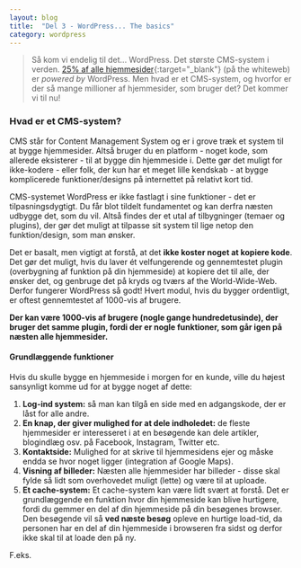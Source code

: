 ```yaml
---
layout: blog
title:  "Del 3 - WordPress... The basics"
category: wordpress
---
```


> Så kom vi endelig til det... WordPress. Det største CMS-system i verden. [25% af alle hjemmesider](https://w3techs.com/blog/entry/wordpress-powers-25-percent-of-all-websites){:target="_blank"} (på the whiteweb) er *powered by* WordPress. Men hvad er et CMS-system, og hvorfor er der så mange millioner af hjemmesider, som bruger det? Det kommer vi til nu! 

### Hvad er et CMS-system?

CMS står for Content Management System og er i grove træk et system til at bygge hjemmesider. Altså bruger du en platform - noget kode, som allerede eksisterer - til at bygge din hjemmeside i. Dette gør det muligt for ikke-kodere - eller folk, der kun har et meget lille kendskab - at bygge komplicerede funktioner/designs på internettet på relativt kort tid. 

CMS-systemet WordPress er ikke fastlagt i sine funktioner - det er tilpasningsdygtigt. Du får blot tildelt fundamentet og kan derfra næsten udbygge det, som du vil. Altså findes der et utal af tilbygninger (temaer og plugins), der gør det muligt at tilpasse sit system til lige netop den funktion/design, som man ønsker. 

Det er basalt, men vigtigt at forstå, at det **ikke koster noget at kopiere kode**. Det gør det muligt, hvis du laver ét velfungerende og gennemtestet plugin (overbygning af funktion på din hjemmeside) at kopiere det til alle, der ønsker det, og genbruge det på kryds og tværs af the World-Wide-Web. Derfor fungerer WordPress så godt! Hvert modul, hvis du bygger ordentligt, er oftest gennemtestet af 1000-vis af brugere.

**Der kan være 1000-vis af brugere (nogle gange hundredetusinde), der bruger det samme plugin, fordi der er nogle funktioner, som går igen på næsten alle hjemmesider.**

#### Grundlæggende funktioner

Hvis du skulle bygge en hjemmeside i morgen for en kunde, ville du højest sansynligt komme ud for at bygge noget af dette:

1. **Log-ind system:** så man kan tilgå en side med en adgangskode, der er låst for alle andre.
2. **En knap, der giver mulighed for at dele indholedet:** de fleste hjemmesider er interesseret i at en besøgende kan dele artikler, blogindlæg osv. på Facebook, Instagram, Twitter etc.
3. **Kontaktside:** Mulighed for at skrive til hjemmesidens ejer og måske endda se hvor noget ligger (integration af Google Maps).
4. **Visning af billeder:** Næsten alle hjemmesider har billeder - disse skal fylde så lidt som overhovedet muligt (lette) og være til at uploade.
5. **Et cache-system:** Et cache-system kan være lidt svært at forstå. Det er grundlæggende en funktion hvor din hjemmeside kan blive hurtigere, fordi du gemmer en del af din hjemmeside på din besøgenes browser. Den besøgende vil så **ved næste besøg** opleve en hurtige load-tid, da personen har en del af din hjemmeside i browseren fra sidst og derfor ikke skal til at loade den på ny.

F.eks. 
